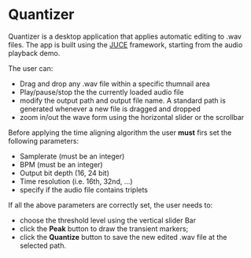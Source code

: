 # Quantizer

Quantizer is a desktop application that applies automatic editing to .wav files.
The app is built using the [JUCE](https://www.juce.com) framework, starting from the audio playback demo.

The user can:

- Drag and drop any .wav file within a specific thumnail area
- Play/pause/stop the the currently loaded audio file
- modify the output path and output file name. A standard path is generated whenever a new file is dragged and dropped
- zoom in/out the wave form using the horizontal slider or the scrollbar

Before applying the time aligning algorithm the user **must** firs set the following parameters:

- Samplerate (must be an integer)
- BPM (must be an integer)
- Output bit depth (16, 24 bit)
- Time resolution (i.e. 16th, 32nd, ...)
- specify if the audio file contains triplets

If all the above parameters are correctly set, the user needs to:

- choose the threshold level using the vertical slider Bar
- click the **Peak** button to draw the transient markers;
- click the **Quantize** button to save the new edited .wav file at the selected path.

